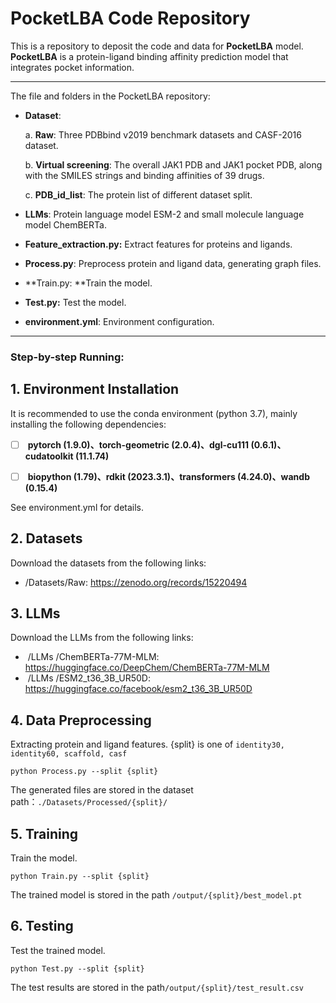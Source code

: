 # **PocketLBA** Code Repository

This is a repository to deposit the code and data for **PocketLBA** model. **PocketLBA** is a protein-ligand binding affinity prediction model that integrates pocket information.

---

The file and folders in the PocketLBA repository:

- **Dataset**: 

  a. **Raw**: Three PDBbind v2019 benchmark  datasets and CASF-2016 dataset.

  b. **Virtual screening**: The overall JAK1 PDB and JAK1 pocket PDB, along with the SMILES strings and binding affinities of 39 drugs.

  c. **PDB_id_list**: The protein list of different dataset split.

- **LLMs**: Protein language model ESM-2 and small molecule language model ChemBERTa.

- **Feature_extraction.py:** Extract features for proteins and ligands.

- **Process.py**: Preprocess protein and ligand data, generating graph files.

- **Train.py: **Train the model.

- **Test.py:** Test the model.

- **environment.yml**: Environment configuration.

---



### **Step-by-step Running:**

## 1. Environment Installation

It is recommended to use the conda environment (python 3.7), mainly installing the following dependencies:

- [ ] ​		**pytorch (1.9.0)、torch-geometric (2.0.4)、dgl-cu111 (0.6.1)、cudatoolkit (11.1.74)**

- [ ] ​		**biopython (1.79)、rdkit (2023.3.1)、transformers (4.24.0)、wandb (0.15.4)**

See environment.yml for details.



## 2. Datasets

Download the datasets from the following links:

-  /Datasets/Raw:  https://zenodo.org/records/15220494

  

## 3. LLMs

Download the LLMs from the following links:

- ​		/LLMs /ChemBERTa-77M-MLM:  https://huggingface.co/DeepChem/ChemBERTa-77M-MLM
- ​		/LLMs /ESM2_t36_3B_UR50D:  https://huggingface.co/facebook/esm2_t36_3B_UR50D



## 4. Data Preprocessing

Extracting protein and ligand features. {split} is one of `identity30, identity60, scaffold, casf`

```
python Process.py --split {split} 
```

The generated files are stored in the dataset path：`./Datasets/Processed/{split}/`



## 5.  Training

Train the model.

```
python Train.py --split {split} 
```

The trained model is stored in the path `/output/{split}/best_model.pt`



## 6. Testing

Test the trained model.

```
python Test.py --split {split} 
```

The test results are stored in the path`/output/{split}/test_result.csv`

